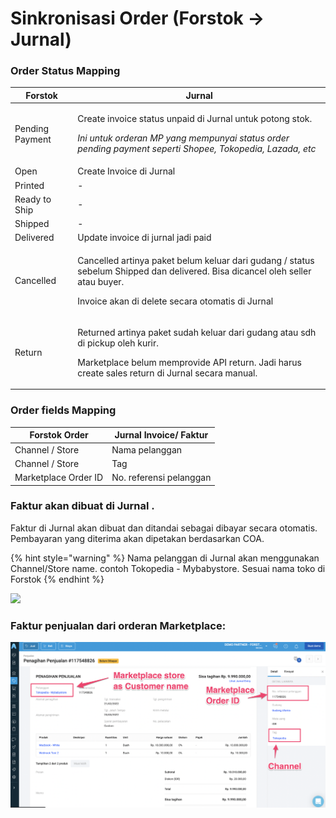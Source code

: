 # Sinkronisasi Order (Forstok → Jurnal)

### **Order Status Mapping**&#x20;

| **Forstok**     | **Jurnal**                                                                                                                                                                                           |
| --------------- | ---------------------------------------------------------------------------------------------------------------------------------------------------------------------------------------------------- |
| Pending Payment | <p>Create invoice status unpaid di Jurnal untuk potong stok. </p><p></p><p><em>Ini untuk orderan MP yang mempunyai status order pending payment seperti Shopee, Tokopedia, Lazada, etc</em></p>      |
| Open            | Create Invoice di Jurnal                                                                                                                                                                             |
| Printed         | -                                                                                                                                                                                                    |
| Ready to Ship   | -                                                                                                                                                                                                    |
| Shipped         | -                                                                                                                                                                                                    |
| Delivered       | Update invoice di jurnal jadi paid                                                                                                                                                                   |
| Cancelled       | <p>Cancelled artinya paket belum keluar dari gudang / status sebelum Shipped dan delivered. Bisa dicancel oleh seller atau buyer.</p><p></p><p>Invoice akan di delete secara otomatis di Jurnal</p>  |
| Return          | <p>Returned artinya paket sudah keluar dari gudang atau sdh di pickup oleh kurir. </p><p></p><p>Marketplace belum memprovide API return. Jadi harus create sales return di Jurnal secara manual.</p> |

### **Order fields Mapping**

| **Forstok Order**    | **Jurnal Invoice/ Faktur** |
| -------------------- | -------------------------- |
| Channel / Store      | Nama pelanggan             |
| Channel / Store      | Tag                        |
| Marketplace Order ID | No. referensi pelanggan    |

### Faktur akan dibuat di Jurnal .&#x20;

Faktur di Jurnal akan dibuat dan ditandai sebagai dibayar secara otomatis. Pembayaran yang diterima akan dipetakan berdasarkan COA.

{% hint style="warning" %}
Nama pelanggan di Jurnal akan menggunakan Channel/Store name. contoh Tokopedia - Mybabystore. Sesuai nama toko di Forstok
{% endhint %}

![](<../../../.gitbook/assets/Screen Shot 2022-03-10 at 1.19.56 PM (1).png>)

### Faktur penjualan dari orderan Marketplace:

![](<../../../.gitbook/assets/Screen Shot 2022-03-11 at 10.56.30 AM.png>)
